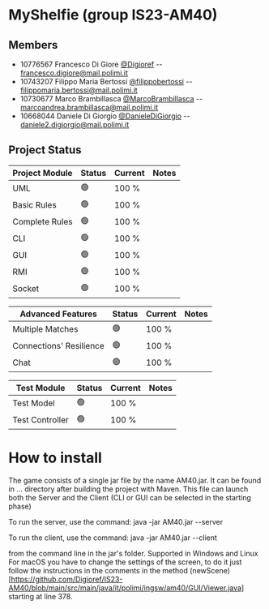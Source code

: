# MyShelfie (group IS23-AM40)
## Members 
- 10776567 Francesco Di Giore [@Digioref](https://github.com/Digioref) -- 
  francesco.digiore@mail.polimi.it
- 10743207 Filippo Maria Bertossi [@filippobertossi](https://github.com/filippobertossi) -- 
  filippomaria.bertossi@mail.polimi.it
- 10730677 Marco Brambillasca [@MarcoBrambillasca](https://github.com/MarcoBrambillasca) -- 
  marcoandrea.brambillasca@mail.polimi.it
- 10668044 Daniele Di Giorgio [@DanieleDiGiorgio](https://github.com/DanieleDiGiorgio) -- 
  daniele2.digiorgio@mail.polimi.it

## Project Status

| Project Module | Status | Current | Notes |
| -------------- | ------ | ------- | ------- |
| UML | 🟢 | 100 % |
| Basic Rules | 🟢 | 100 % |
| Complete Rules | 🟢 | 100 % |
| CLI | 🟢 | 100 % |
| GUI | 🟢 | 100 % |
| RMI | 🟢 | 100 % |
| Socket | 🟢 | 100 % |

| Advanced Features | Status | Current | Notes |
| -------------- | ------ | ------- | ------- |
| Multiple Matches | 🟢 | 100 % |
| Connections' Resilience | 🟢 | 100 % |
| Chat | 🟢 | 100 % |

| Test Module | Status | Current | Notes |
| -------------- | ------ | ------- | ------- |
| Test Model | 🟢 | 100 % |
| Test Controller | 🟢 | 100 % |

# How to install

The game consists of a single jar file by the name AM40.jar. It can be found in ... directory after building the project with Maven.
This file can launch both the Server and the Client (CLI or GUI can be selected in the starting phase)

To run the server, use the command:
java -jar AM40.jar --server

To run the client, use the command:
java -jar AM40.jar --client

from the command line in the jar's folder.
Supported in Windows and Linux
For macOS you have to change the settings of the screen, to do it just follow the instructions in the comments in the method (newScene)[https://github.com/Digioref/IS23-AM40/blob/main/src/main/java/it/polimi/ingsw/am40/GUI/Viewer.java] starting at line 378.

